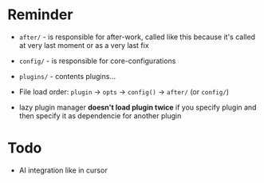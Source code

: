 # Reminder

- `after/` - is responsible for after-work, called like this because it's called at very last moment or as a very last fix
- `config/` - is responsible for core-configurations
- `plugins/` - contents plugins...

- File load order: `plugin` -> `opts` -> `config()` -> `after/` (or `config/`)

- lazy plugin manager **doesn't load plugin twice** if you specify plugin and then specify it as dependencie for another plugin

# Todo

- AI integration like in cursor
